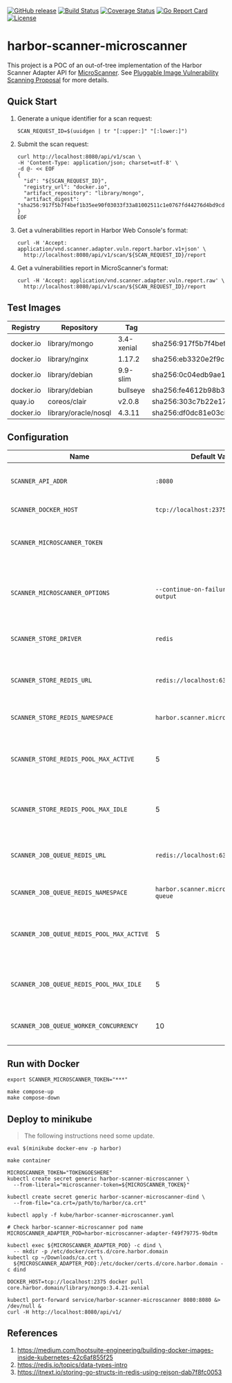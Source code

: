 [![GitHub release][release-img]][release]
[![Build Status][ci-img]][ci]
[![Coverage Status][cov-img]][cov]
[![Go Report Card][report-card-img]][report-card]
[![License][license-img]][license]

# harbor-scanner-microscanner

This project is a POC of an out-of-tree implementation of the Harbor Scanner Adapter API for [MicroScanner][microscanner-url].
See [Pluggable Image Vulnerability Scanning Proposal][image-vulnerability-scanning-proposal] for more details.

## Quick Start

1. Generate a unique identifier for a scan request:
   ```
   SCAN_REQUEST_ID=$(uuidgen | tr "[:upper:]" "[:lower:]")
   ```
2. Submit the scan request:
   ```
   curl http://localhost:8080/api/v1/scan \
   -H 'Content-Type: application/json; charset=utf-8' \
   -d @- << EOF
   {
     "id": "${SCAN_REQUEST_ID}",
     "registry_url": "docker.io",
     "artifact_repository": "library/mongo",
     "artifact_digest": "sha256:917f5b7f4bef1b35ee90f03033f33a81002511c1e0767fd44276d4bd9cd2fa8e"
   }
   EOF
   ```
3. Get a vulnerabilities report in Harbor Web Console's format:
   ```
   curl -H 'Accept: application/vnd.scanner.adapter.vuln.report.harbor.v1+json' \
     http://localhost:8080/api/v1/scan/${SCAN_REQUEST_ID}/report
   ```
4. Get a vulnerabilities report in MicroScanner's format:
   ```
   curl -H 'Accept: application/vnd.scanner.adapter.vuln.report.raw' \
     http://localhost:8080/api/v1/scan/${SCAN_REQUEST_ID}/report
   ```

## Test Images

| Registry  | Repository     | Tag        | Digest                                                                  |
|-----------|----------------|------------|-------------------------------------------------------------------------|
| docker.io | library/mongo  | 3.4-xenial | sha256:917f5b7f4bef1b35ee90f03033f33a81002511c1e0767fd44276d4bd9cd2fa8e |
| docker.io | library/nginx  | 1.17.2     | sha256:eb3320e2f9ca409b7c0aa71aea3cf7ce7d018f03a372564dbdb023646958770b |
| docker.io | library/debian | 9.9-slim   | sha256:0c04edb9ae10feb7ac03a659dd41e16c79e04fdb2b10cf93c3cbcef1fd6cc1d5 |
| docker.io | library/debian | bullseye   | sha256:fe4612b98b35c8ae4719a6a8d5e98432b4b297767a8aebfd858c48f98ecebb7b |
| quay.io   | coreos/clair   | v2.0.8     | sha256:303c7b22e1778acb7c624cca01bad8d3bc5a1b25922d59d28908f223639d9722 |
| docker.io | library/oracle/nosql | 4.3.11 | sha256:df0dc81e03cb1ea29dd68124608fbea35a16dd954ae2e0a6acdeecd739721e8e |

## Configuration

| Name                            | Default Value            | Description |
|---------------------------------|--------------------------|-------------|
| `SCANNER_API_ADDR`              | `:8080`                  | Binding address for the API HTTP server. |
| `SCANNER_DOCKER_HOST`           | `tcp://localhost:2375`   | Docker Engine URL |
| `SCANNER_MICROSCANNER_TOKEN`    |                          | A token issued by Aqua Security for using the MicroScanner. |
| `SCANNER_MICROSCANNER_OPTIONS`  | `--continue-on-failure --full-output` | Additional options passed as CLI arguments to the MicroScanner. |
| `SCANNER_STORE_DRIVER`          | `redis`                  | A driver used to store scan requests and reports. |
| `SCANNER_STORE_REDIS_URL`       | `redis://localhost:6379`            | Redis server URL in Redis URI scheme for a redis store. |
| `SCANNER_STORE_REDIS_NAMESPACE` | `harbor.scanner.microscanner:store` | A namespace for keys in a redis store. |
| `SCANNER_STORE_REDIS_POOL_MAX_ACTIVE` | 5 | The max number of connections allocated by the pool for a redis store. |
| `SCANNER_STORE_REDIS_POOL_MAX_IDLE`   | 5 | The max number of idle connections in the pool for a redis store. |
| `SCANNER_JOB_QUEUE_REDIS_URL`         | `redis://localhost:6379`                | Redis server URL in Redis URI scheme for a jobs queue. |
| `SCANNER_JOB_QUEUE_REDIS_NAMESPACE`   | `harbor.scanner.microscanner:job-queue` | A namespace for keys in  a jobs queue. |
| `SCANNER_JOB_QUEUE_REDIS_POOL_MAX_ACTIVE` | 5  | The max number of connections allocated by the pool for a jobs queue. |
| `SCANNER_JOB_QUEUE_REDIS_POOL_MAX_IDLE`   | 5  | The max number of idle connections in the pool for a jobs queue. |
| `SCANNER_JOB_QUEUE_WORKER_CONCURRENCY`    | 10 | The number of workers to spin-up for a jobs queue. |

## Run with Docker

```
export SCANNER_MICROSCANNER_TOKEN="***"
```

```
make compose-up
make compose-down
```

## Deploy to minikube

> The following instructions need some update.

```
eval $(minikube docker-env -p harbor)

make container

MICROSCANNER_TOKEN="TOKENGOESHERE"
kubectl create secret generic harbor-scanner-microscanner \
  --from-literal="microscanner-token=${MICROSCANNER_TOKEN}"

kubectl create secret generic harbor-scanner-microscanner-dind \
  --from-file="ca.crt=/path/to/harbor/ca.crt"

kubectl apply -f kube/harbor-scanner-microscanner.yaml
```

```
# Check harbor-scanner-microscanner pod name
MICROSCANNER_ADAPTER_POD=harbor-microscanner-adapter-f49f79775-9bdtm

kubectl exec ${MICROSCANNER_ADAPTER_POD} -c dind \
  -- mkdir -p /etc/docker/certs.d/core.harbor.domain
kubectl cp ~/Downloads/ca.crt \
  ${MICROSCANNER_ADAPTER_POD}:/etc/docker/certs.d/core.harbor.domain -c dind

DOCKER_HOST=tcp://localhost:2375 docker pull core.harbor.domain/library/mongo:3.4.21-xenial
```

```
kubectl port-forward service/harbor-scanner-microscanner 8080:8080 &> /dev/null &
curl -H http://localhost:8080/api/v1/
```

## References

1. https://medium.com/hootsuite-engineering/building-docker-images-inside-kubernetes-42c6af855f25
2. https://redis.io/topics/data-types-intro
3. https://itnext.io/storing-go-structs-in-redis-using-rejson-dab7f8fc0053

[microscanner-url]: https://github.com/aquasecurity/microscanner
[image-vulnerability-scanning-proposal]: https://github.com/goharbor/community/pull/98

[release-img]: https://img.shields.io/github/release/aquasecurity/harbor-scanner-microscanner.svg
[release]: https://github.com/aquasecurity/harbor-scanner-microscanner/releases
[ci-img]: https://travis-ci.org/aquasecurity/harbor-scanner-microscanner.svg?branch=master
[ci]: https://travis-ci.org/aquasecurity/harbor-scanner-microscanner
[cov-img]: https://codecov.io/github/aquasecurity/harbor-scanner-microscanner/branch/master/graph/badge.svg
[cov]: https://codecov.io/github/aquasecurity/harbor-scanner-microscanner
[report-card-img]: https://goreportcard.com/badge/github.com/aquasecurity/harbor-scanner-microscanner
[report-card]: https://goreportcard.com/report/github.com/aquasecurity/harbor-scanner-microscanner
[license-img]: https://img.shields.io/github/license/aquasecurity/harbor-scanner-microscanner.svg
[license]: https://github.com/aquasecurity/harbor-scanner-microscanner/blob/master/LICENSE
